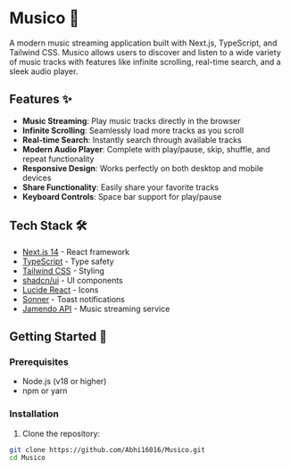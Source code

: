 # Musico 🎵

A modern music streaming application built with Next.js, TypeScript, and Tailwind CSS. Musico allows users to discover and listen to a wide variety of music tracks with features like infinite scrolling, real-time search, and a sleek audio player.

## Features ✨

- **Music Streaming**: Play music tracks directly in the browser
- **Infinite Scrolling**: Seamlessly load more tracks as you scroll
- **Real-time Search**: Instantly search through available tracks
- **Modern Audio Player**: Complete with play/pause, skip, shuffle, and repeat functionality
- **Responsive Design**: Works perfectly on both desktop and mobile devices
- **Share Functionality**: Easily share your favorite tracks
- **Keyboard Controls**: Space bar support for play/pause

## Tech Stack 🛠️

- [Next.js 14](https://nextjs.org/) - React framework
- [TypeScript](https://www.typescriptlang.org/) - Type safety
- [Tailwind CSS](https://tailwindcss.com/) - Styling
- [shadcn/ui](https://ui.shadcn.com/) - UI components
- [Lucide React](https://lucide.dev/) - Icons
- [Sonner](https://sonner.emilkowal.ski/) - Toast notifications
- [Jamendo API](https://developer.jamendo.com/) - Music streaming service

## Getting Started 🚀

### Prerequisites

- Node.js (v18 or higher)
- npm or yarn

### Installation

1. Clone the repository:
```bash
git clone https://github.com/Abhi16016/Musico.git
cd Musico

